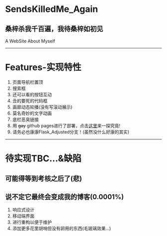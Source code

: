 # SendsKilledMe_Again 
## 桑梓杀我千百遍，我待桑梓如初见
A WebSite About Myself  
***
# Features-实现特性
1. 页面导航栏置顶
2. 搜索框
3. 还可以看的按钮互动
4. 丑的要死的代码框
5. 画廊动态轮播(没有写滚动展示)
6. 莫名奇妙的文字动画
7. 底栏恶臭链接
8. 用 ~~gay~~ github pages进行了部署，点击[这里](https://driftingstarry.github.io/SendsKilledMe_Again/)来一探究竟!
9. 请务必也康康Flask_Adjusted分支！(虽然没什么好康的其实)
***
# 待实现TBC...&缺陷
## 可能得等到考核之后了(悲)
## 说不定它最终会变成我的博客(0.0001%)
1. 响应式设计
2. 移动端界面
3. 进行重构以便于维护
4. 添加更多花里胡哨但没有卵用的东西(毛玻璃效果...)   